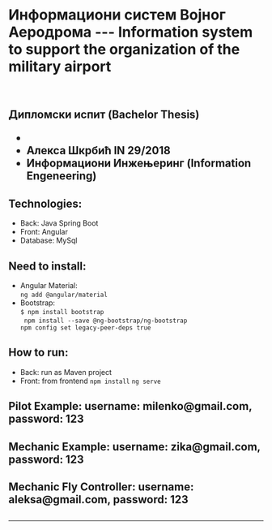 # Информациони систем Војног Аеродрома --- Information system to support the organization of the military airport


<br>
<h2> Дипломски испит (Bachelor Thesis) 
   <ul>
      <li> </li>
   <li> Алекса Шкрбић IN 29/2018  </li>
   <li> Информациони Инжењеринг (Information Engeneering)  </li> 
      
   </ul>
   </h2> 

<h2>Technologies:</h2>
<ul>
  <li>Back: Java Spring Boot</li>
  <li>Front: Angular</li>
  <li>Database: MySql </li>
  
</ul>




<h2>Need to install:</h2>
<ul>
  <li>Angular Material:<br>
    <code>ng add @angular/material</code>
  </li>
  <li>Bootstrap: <br>
    <code>$ npm install bootstrap</code><br>
    <code> npm install --save @ng-bootstrap/ng-bootstrap</code> <code>
npm config set legacy-peer-deps true</code>
  </li>
</ul>


<h2>How to run:</h2>
<ul>
  <li>Back: run as Maven project
  </li>
  <li>
    Front:
    from frontend 
    <code>npm install</code>
     <code>ng serve</code>
  </li>
</ul>

<h2>Pilot Example: username: milenko@gmail.com, password: 123<h2>
<h2>Mechanic Example: username: zika@gmail.com, password: 123<h2>
<h2>Mechanic Fly Controller: username: aleksa@gmail.com, password: 123<h2>

<hr>
